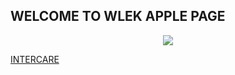## WELCOME TO WLEK APPLE PAGE

<p align="center">
  
<img src="http://images3.wikia.nocookie.net/__cb20090104011040/uncyclopedia/images/4/4c/Striped_apple_logo.png">
  
<br/>
</p>


 [INTERCARE](http://www.intercare.co.za/)
